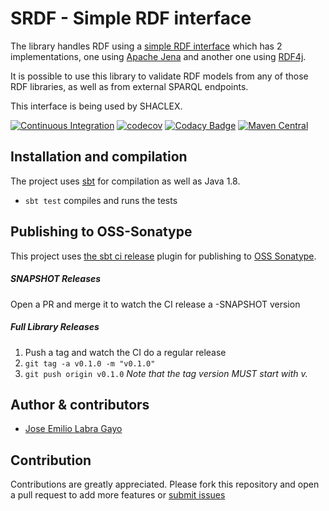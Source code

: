 # SRDF - Simple RDF interface

The library handles RDF using a
[simple RDF interface](https://github.com/weso/srdf/tree/master/modules/srdf) which has 2 implementations,
one using [Apache Jena](https://jena.apache.org/)
and another one using [RDF4j](http://rdf4j.org/).

It is possible to use this library to validate RDF models from any of those RDF libraries, as well as from external SPARQL endpoints.

This interface is being used by SHACLEX.

[![Continuous Integration](https://github.com/weso/srdf/actions/workflows/ci.yml/badge.svg)](https://github.com/weso/srdf/actions/workflows/ci.yml)
[![codecov](https://codecov.io/gh/weso/srdf/branch/master/graph/badge.svg)](https://codecov.io/gh/weso/srdf)
[![Codacy Badge](https://api.codacy.com/project/badge/Grade/67e1af0627934936b1b58796069d2a55)](https://www.codacy.com/gh/weso/srdf?utm_source=github.com&amp;utm_medium=referral&amp;utm_content=weso/srdf&amp;utm_campaign=Badge_Grade)
[![Maven Central](https://maven-badges.herokuapp.com/maven-central/es.weso/srdf_2.13/badge.svg)](https://maven-badges.herokuapp.com/maven-central/es.weso/srdf_2.13)

## Installation and compilation

The project uses [sbt](http://www.scala-sbt.org/) for compilation as well as Java 1.8.

* `sbt test` compiles and runs the tests

## Publishing to OSS-Sonatype

This project uses [the sbt ci release](https://github.com/olafurpg/sbt-ci-release) plugin for publishing to [OSS Sonatype](https://oss.sonatype.org/).

##### SNAPSHOT Releases

Open a PR and merge it to watch the CI release a -SNAPSHOT version

##### Full Library Releases

1. Push a tag and watch the CI do a regular release
2. `git tag -a v0.1.0 -m "v0.1.0"`
3. `git push origin v0.1.0`
_Note that the tag version MUST start with v._

## Author & contributors

* [Jose Emilio Labra Gayo](http://labra.weso.es)

## Contribution

Contributions are greatly appreciated.
Please fork this repository and open a
pull request to add more features or [submit issues](https://github.com/weso/srdf/issues)
